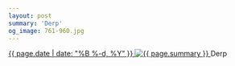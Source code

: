 ```yaml
---
layout: post
summary: 'Derp'
og_image: 761-960.jpg
---
```


<p>
 <time>
  <a href="/761">
   {{ page.date | date: "%B %-d, %Y" }}
  </a>
 </time>
 <a href="/761">
  <img alt="{{ page.summary }}" sizes="(min-width: 700px) 50vw, calc(100vw - 2rem)" src="{{ site.assets_url }}/761-480.jpg" srcset="{{ site.assets_url }}/761-240.jpg 240w, {{ site.assets_url }}/761-480.jpg 480w, {{ site.assets_url }}/761-720.jpg 720w, {{ site.assets_url }}/761-960.jpg 960w"/>
 </a>
 <span>
  Derp
 </span>
</p>
